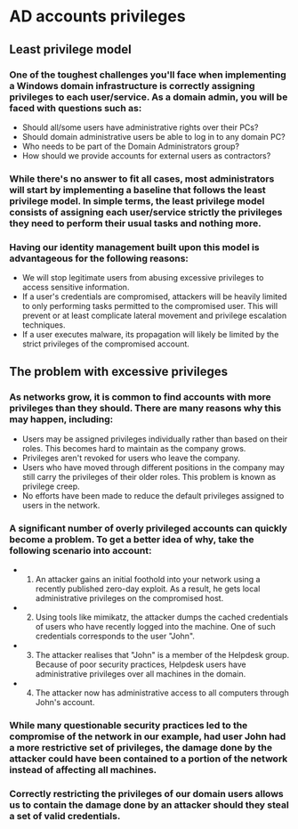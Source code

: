 # AD accounts privileges

## Least privilege model

### One of the toughest challenges you'll face when implementing a Windows domain infrastructure is correctly assigning privileges to each user/service. As a domain admin, you will be faced with questions such as:

 - Should all/some users have administrative rights over their PCs?
 - Should domain administrative users be able to log in to any domain PC?
 - Who needs to be part of the Domain Administrators group?
 - How should we provide accounts for external users as contractors?

### While there's no answer to fit all cases, most administrators will start by implementing a baseline that follows the least privilege model. In simple terms, the least privilege model consists of assigning each user/service strictly the privileges they need to perform their usual tasks and nothing more.

### Having our identity management built upon this model is advantageous for the following reasons:

 - We will stop legitimate users from abusing excessive privileges to access sensitive information.
 - If a user's credentials are compromised, attackers will be heavily limited to only performing tasks permitted to the compromised user. This will prevent or at least complicate lateral movement and privilege escalation techniques.
 - If a user executes malware, its propagation will likely be limited by the strict privileges of the compromised account.

## The problem with excessive privileges

### As networks grow, it is common to find accounts with more privileges than they should. There are many reasons why this may happen, including:

 - Users may be assigned privileges individually rather than based on their roles. This becomes hard to maintain as the company grows.
 - Privileges aren't revoked for users who leave the company.
 - Users who have moved through different positions in the company may still carry the privileges of their older roles. This problem is known as privilege creep.
 - No efforts have been made to reduce the default privileges assigned to users in the network.

### A significant number of overly privileged accounts can quickly become a problem. To get a better idea of why, take the following scenario into account:

 - 1) An attacker gains an initial foothold into your network using a recently published zero-day exploit. As a result, he gets local administrative privileges on the compromised host.
 - 2) Using tools like mimikatz, the attacker dumps the cached credentials of users who have recently logged into the machine. One of such credentials corresponds to the user "John".
 - 3) The attacker realises that "John" is a member of the Helpdesk group. Because of poor security practices, Helpdesk users have administrative privileges over all machines in the domain.
 - 4) The attacker now has administrative access to all computers through John's account.

### While many questionable security practices led to the compromise of the network in our example, had user John had a more restrictive set of privileges, the damage done by the attacker could have been contained to a portion of the network instead of affecting all machines.

### Correctly restricting the privileges of our domain users allows us to contain the damage done by an attacker should they steal a set of valid credentials.
